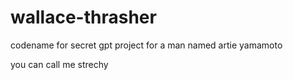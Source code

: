 # wallace-thrasher
codename for secret gpt project for a man named artie yamamoto

you can call me strechy
